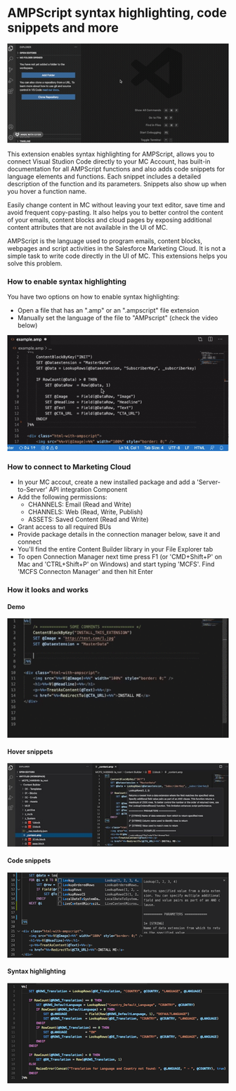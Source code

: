 # AMPScript syntax highlighting, code snippets and more

![AMPScript](https://raw.githubusercontent.com/Bizcuit/vscode-ampscript/master/images/mcfs.gif)

This extension enables syntax highlighting for AMPScript, allows you to connect Visual Studion Code directly to your MC Account, has built-in documentation for all AMPScript functions and also adds code snippets for language elements and functions. Each snippet includes a detailed description of the function and its parameters. Snippets also show up when you hover a function name.

Easily change content in MC without leaving your text editor, save time and avoid frequent copy-pasting. It also helps you to better control the content of your emails, content blocks and cloud pages by exposing additional content attributes that are not available in the UI of MC.

AMPScript is the language used to program emails, content blocks, webpages and script activities in the Salesforce Marketing Cloud. It is not a simple task to write code directly in the UI of MC. This extensions helps you solve this problem.


### How to enable syntax highlighting

You have two options on how to enable syntax highlighting:

* Open a file that has an ".amp" or an ".ampscript" file extension
* Manually set the language of the file to "AMPscript" (check the video below)

![AMPScript](https://raw.githubusercontent.com/Bizcuit/vscode-ampscript/master/images/screenshot_video_howto.gif)


### How to connect to Marketing Cloud

* In your MC accout, create a new installed package and add a 'Server-to-Server' API integration Component
* Add the following permissions:
	* CHANNELS: Email (Read and Write)
	* CHANNELS: Web (Read, Write, Publish)
	* ASSETS: Saved Content (Read and Write)
* Grant access to all required BUs
* Provide package details in the connection manager below, save it and connect
* You'll find the entire Content Builder library in your File Explorer tab
* To open Connection Manager next time press F1 (or 'CMD+Shift+P' on Mac and 'CTRL+Shift+P' on Windows) and start typing 'MCFS'. Find 'MCFS Connecton Manager' and then hit Enter


### How it looks and works

#### Demo

![Demo](https://raw.githubusercontent.com/Bizcuit/vscode-ampscript/master/images/screenshot_video.gif)

#### Hover snippets 

![Hover snippets](https://raw.githubusercontent.com/Bizcuit/vscode-ampscript/master/images/screenshot_hoversnippets.jpg)

#### Code snippets 

![Function snippets](https://raw.githubusercontent.com/Bizcuit/vscode-ampscript/master/images/screenshot_snippets.png)

#### Syntax highlighting

![Syntax highlighting](https://raw.githubusercontent.com/Bizcuit/vscode-ampscript/master/images/screenshot.png)
